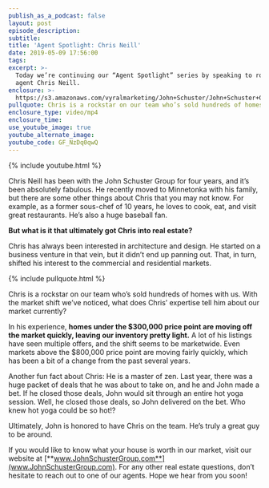 ```yaml
---
publish_as_a_podcast: false
layout: post
episode_description:
subtitle:
title: 'Agent Spotlight: Chris Neill'
date: 2019-05-09 17:56:00
tags:
excerpt: >-
  Today we’re continuing our “Agent Spotlight” series by speaking to rockstar
  agent Chris Neill.
enclosure: >-
  https://s3.amazonaws.com/vyralmarketing/John+Schuster/John+Schuster+Group-+Agent+Spotlight-+Chris+Neill.mp4
pullquote: Chris is a rockstar on our team who’s sold hundreds of homes with us
enclosure_type: video/mp4
enclosure_time:
use_youtube_image: true
youtube_alternate_image:
youtube_code: GF_NzDq0qwQ
---
```


{% include youtube.html %}

Chris Neill has been with the John Schuster Group for four years, and it’s been absolutely fabulous. He recently moved to Minnetonka with his family, but there are some other things about Chris that you may not know. For example, as a former sous-chef of 10 years, he loves to cook, eat, and visit great restaurants. He’s also a huge baseball fan.

**But what is it that ultimately got Chris into real estate?**

Chris has always been interested in architecture and design. He started on a business venture in that vein, but it didn’t end up panning out. That, in turn, shifted his interest to the commercial and residential markets.&nbsp;

{% include pullquote.html %}

Chris is a rockstar on our team who’s sold hundreds of homes with us. With the market shift we’ve noticed, what does Chris’ expertise tell him about our market currently?

In his experience, **homes under the $300,000 price point are moving off the market quickly, leaving our inventory pretty light.** A lot of his listings have seen multiple offers, and the shift seems to be marketwide. Even markets above the $800,000 price point are moving fairly quickly, which has been a bit of a change from the past several years.&nbsp;

Another fun fact about Chris: He is a master of zen. Last year, there was a huge packet of deals that he was about to take on, and he and John made a bet. If he closed those deals, John would sit through an entire hot yoga session. Well, he closed those deals, so John delivered on the bet. Who knew hot yoga could be so hot\!?

Ultimately, John is honored to have Chris on the team. He’s truly a great guy to be around.

If you would like to know what your house is worth in our market, visit our website at [**www.JohnSchusterGroup.com**](www.JohnSchusterGroup.com). For any other real estate questions, don’t hesitate to reach out to one of our agents. Hope we hear from you soon\!<br>&nbsp;